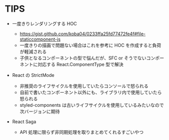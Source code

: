 # TIPS

- 一度きりレンダリングする HOC
  * https://gist.github.com/koba04/0233ffa25fd77472fe4f#file-staticcomponent-js
  * 一度きりの描画で問題ない場合はこれを参考に HOC を作成すると負荷が軽減される
  * 子供となるコンポーネントの型で悩んだが、SFC or そうでないコンポーネントに対応する React.ComponentType 型で解決

- React の StrictMode
  * 非推奨のライフサイクルを使用していたらコンソールで怒られる
  * 自前で書いたコンポーネント以外にも、ライブラリ内で使用していたら怒られる
  * styled-components は古いライフサイクルを使用しているみたいなので次バージョンに期待

- React Saga
  * API 処理に限らず非同期処理を取りまとめてくれるすごいやつ

